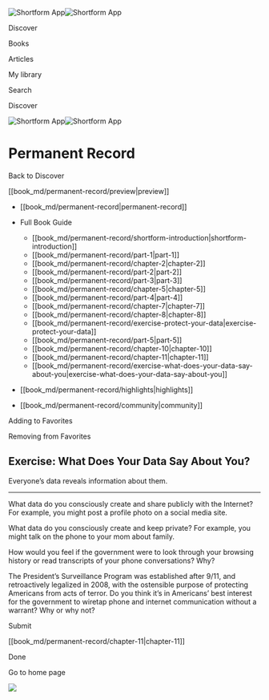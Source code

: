 ![Shortform App](/img/logo.36a2399e.svg)![Shortform App](/img/logo-dark.70c1b072.svg)

Discover

Books

Articles

My library

Search

Discover

![Shortform App](/img/logo.36a2399e.svg)![Shortform App](/img/logo-dark.70c1b072.svg)

# Permanent Record

Back to Discover

[[book_md/permanent-record/preview|preview]]

  * [[book_md/permanent-record|permanent-record]]
  * Full Book Guide

    * [[book_md/permanent-record/shortform-introduction|shortform-introduction]]
    * [[book_md/permanent-record/part-1|part-1]]
    * [[book_md/permanent-record/chapter-2|chapter-2]]
    * [[book_md/permanent-record/part-2|part-2]]
    * [[book_md/permanent-record/part-3|part-3]]
    * [[book_md/permanent-record/chapter-5|chapter-5]]
    * [[book_md/permanent-record/part-4|part-4]]
    * [[book_md/permanent-record/chapter-7|chapter-7]]
    * [[book_md/permanent-record/chapter-8|chapter-8]]
    * [[book_md/permanent-record/exercise-protect-your-data|exercise-protect-your-data]]
    * [[book_md/permanent-record/part-5|part-5]]
    * [[book_md/permanent-record/chapter-10|chapter-10]]
    * [[book_md/permanent-record/chapter-11|chapter-11]]
    * [[book_md/permanent-record/exercise-what-does-your-data-say-about-you|exercise-what-does-your-data-say-about-you]]
  * [[book_md/permanent-record/highlights|highlights]]
  * [[book_md/permanent-record/community|community]]



Adding to Favorites 

Removing from Favorites 

## Exercise: What Does Your Data Say About You?

Everyone’s data reveals information about them.

* * *

What data do you consciously create and share publicly with the Internet? For example, you might post a profile photo on a social media site.

What data do you consciously create and keep private? For example, you might talk on the phone to your mom about family.

How would you feel if the government were to look through your browsing history or read transcripts of your phone conversations? Why?

The President’s Surveillance Program was established after 9/11, and retroactively legalized in 2008, with the ostensible purpose of protecting Americans from acts of terror. Do you think it’s in Americans’ best interest for the government to wiretap phone and internet communication without a warrant? Why or why not?

Submit 

[[book_md/permanent-record/chapter-11|chapter-11]]

Done

Go to home page 

![](https://bat.bing.com/action/0?ti=56018282&Ver=2&mid=72d202cf-f92f-48a1-92fa-179ed2583cd1&sid=f30c5e70639211ee87d33f0876d93783&vid=f30c9700639211eeb3a75d830392c94f&vids=0&msclkid=N&pi=0&lg=en-US&sw=800&sh=600&sc=24&nwd=1&tl=Shortform%20%7C%20Book&p=https%3A%2F%2Fwww.shortform.com%2Fapp%2Fbook%2Fpermanent-record%2Fexercise-what-does-your-data-say-about-you&r=&lt=350&evt=pageLoad&sv=1&rn=467249)
